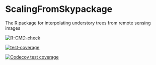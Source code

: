# ScalingFromSkypackage

The R package for interpolating understory trees from remote sensing images

<!-- badges: start -->

[![R-CMD-check](https://github.com/ForestScaling/ScalingFromSkypackage/actions/workflows/R-CMD-check.yaml/badge.svg)](https://github.com/ForestScaling/ScalingFromSkypackage/actions/workflows/R-CMD-check.yaml)

[![test-coverage](https://github.com/ForestScaling/ScalingFromSkypackage/actions/workflows/test-coverage.yaml/badge.svg)](https://github.com/ForestScaling/ScalingFromSkypackage/actions/workflows/test-coverage.yaml)

[![Codecov test coverage](https://codecov.io/gh/ForestScaling/ScalingFromSkypackage/graph/badge.svg)](https://app.codecov.io/gh/ForestScaling/ScalingFromSkypackage)

<!-- badges: end -->

